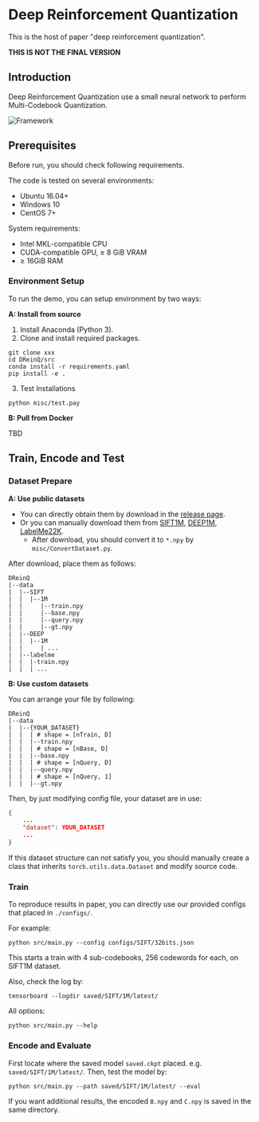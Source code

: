 # Deep Reinforcement Quantization
This is the host of paper "deep reinforcement quantization".


**THIS IS NOT THE FINAL VERSION**

## Introduction
Deep Reinforcement Quantization use a small neural network to perform Multi-Codebook Quantization.

![Framework]()

## Prerequisites
Before run, you should check following requirements.

The code is tested on several environments:
* Ubuntu 16.04+
* Windows 10
* CentOS 7+

System requirements:
* Intel MKL-compatible CPU
* CUDA-compatible GPU, ≥ 8 GiB VRAM
* ≥ 16GiB RAM

### Environment Setup
To run the demo, you can setup environment by two ways:

**A: Install from source**
1. Install Anaconda (Python 3).
2. Clone and install required packages.

```shell
git clone xxx
cd DReinQ/src
conda install -r requirements.yaml
pip install -e .
```

3. Test Installations


```shell
python misc/test.pay
```

**B: Pull from Docker**

TBD

## Train, Encode and Test
### Dataset Prepare
**A: Use public datasets**

* You can directly obtain them by download in the [release page]().
* Or you can manually download them from [SIFT1M](), [DEEP1M](), [LabelMe22K]().
    * After download, you should convert it to `*.npy` by `misc/ConvertDataset.py`.

After download, place them as follows:
```shell
DReinQ
|--data
|  |--SIFT
|  |  |--1M
|  |     |--train.npy
|  |     |--base.npy
|  |     |--query.npy
|  |     |--gt.npy
|  |--DEEP
|  |  |--1M
|  |     | ...
|  |--labelme
|  |  |-train.npy
|  |  | ...
```

**B: Use custom datasets**

You can arrange your file by following:
```shell
DReinQ
|--data
|  |--{YOUR_DATASET}
|  |  | # shape = [nTrain, D]
|  |  |--train.npy
|  |  | # shape = [nBase, D]
|  |  |--base.npy
|  |  | # shape = [nQuery, D]
|  |  |--query.npy
|  |  | # shape = [nQuery, 1]
|  |  |--gt.npy
```

Then, by just modifying config file, your dataset are in use:

```json
{
    ...
    "dataset": YOUR_DATASET
    ...
}
```

If this dataset structure can not satisfy you, you should manually create a class that inherits `torch.utils.data.Dataset` and modify source code.

### Train
To reproduce results in paper, you can directly use our provided configs that placed in `./configs/`.

For example:
```shell
python src/main.py --config configs/SIFT/32bits.json
```
This starts a train with 4 sub-codebooks, 256 codewords for each, on SIFT1M dataset.

Also, check the log by:
```shell
tensorboard --logdir saved/SIFT/1M/latest/
```

All options:
```shell
python src/main.py --help
```

### Encode and Evaluate
First locate where the saved model `saved.ckpt` placed. e.g. `saved/SIFT/1M/latest/`. Then, test the model by:
```shell
python src/main.py --path saved/SIFT/1M/latest/ --eval
```
If you want additional results, the encoded `B.npy` and `C.npy` is saved in the same directory.

